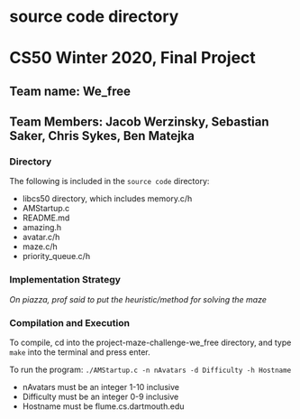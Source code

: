 # source code directory
# CS50 Winter 2020, Final Project

## Team name: We_free
## Team Members: Jacob Werzinsky, Sebastian Saker, Chris Sykes, Ben Matejka

### Directory
The following is included in the `source code` directory:
- libcs50 directory, which includes memory.c/h
- AMStartup.c
- README.md
- amazing.h
- avatar.c/h
- maze.c/h
- priority_queue.c/h

### Implementation Strategy
*On piazza, prof said to put the heuristic/method for solving the maze* 

### Compilation and Execution
To compile, cd into the project-maze-challenge-we_free directory, and type `make` into the terminal and press enter.

To run the program:
`./AMStartup.c -n nAvatars -d Difficulty -h Hostname`

- nAvatars must be an integer 1-10 inclusive
- Difficulty must be an integer 0-9 inclusive
- Hostname must be flume.cs.dartmouth.edu 
